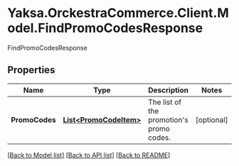# Yaksa.OrckestraCommerce.Client.Model.FindPromoCodesResponse
FindPromoCodesResponse

## Properties

Name | Type | Description | Notes
------------ | ------------- | ------------- | -------------
**PromoCodes** | [**List&lt;PromoCodeItem&gt;**](PromoCodeItem.md) | The list of the promotion&#39;s promo codes. | [optional] 

[[Back to Model list]](../README.md#documentation-for-models) [[Back to API list]](../README.md#documentation-for-api-endpoints) [[Back to README]](../README.md)

